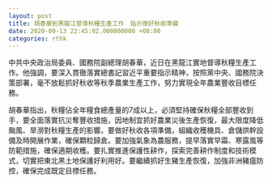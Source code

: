 ```yaml
---
layout: post
title: 胡春華到黑龍江督導秋糧生產工作　指示做好秋收準備
date: 2020-09-13 22:45:02.000000000 +08:00
categories: rthk
---
```


中共中央政治局委員、國務院副總理胡春華，近日在黑龍江實地督導秋糧生產工作。他強調，要深入貫徹落實總書記習近平重要指示精神，按照黨中央、國務院決策部署，毫不放鬆抓好秋收等秋季農業生產工作，努力實現全年農業豐收目標任務。

胡春華指出，秋糧佔全年糧食總產量的7成以上，必須堅持確保秋糧全部豐收到手，要全面落實抗災奪豐收措施，因地制宜抓好農業災後生產恢復，最大限度降低颱風、旱澇對秋糧生產的影響。要做好秋收各項準備，組織收穫機具、倉儲烘幹設備及時開展作業，確保顆粒歸倉。要加強氣象為農服務，提早落實早霜、寒露風等防範措施，確保適期收穫。要扎實推進保護性耕作，探索完善耕作制度和技術模式，切實把東北黑土地保護好利用好。要繼續抓好生豬生產恢復，加強非洲豬瘟防控，確保完成既定目標任務。
